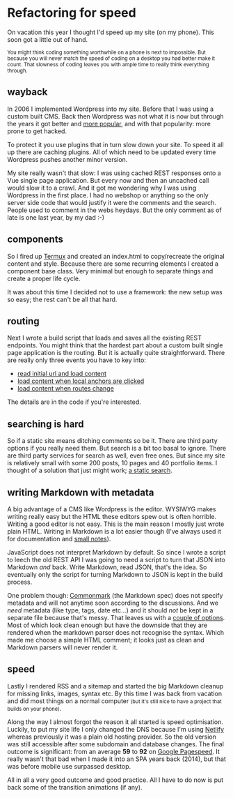 <!--
  slug: refactoring-for-speed
  date: 2019-09-26
  modified: 2025-04-19
  type: post
  header: mathew-schwartz-sb7RUrRMaC4-unsplash.jpg
  headerColofon: photo by [Mathew Schwartz](https://unsplash.com/@cadop)
  headerClassName: no-blur darken
  category: JavaScript
  tag: framework, SPA, speed, build, static
-->

# Refactoring for speed

On vacation this year I thought I'd speed up my site (on my phone). This soon got a little out of hand.

<small>You might think coding something worthwhile on a phone is next to impossible. But because you will never match the speed of coding on a desktop you had better make it count. That slowness of coding leaves you with ample time to really think everything through.</small>

## wayback

In 2006 I implemented Wordpress into my site. Before that I was using a custom built CMS.
Back then Wordpress was not what it is now but through the years it got better and [more popular](https://trends.google.com/trends/explore/TIMESERIES/1569346200?hl=en-AU&tz=-120&date=all&q=wordpress,joomla,drupal,wix,typo3&sni=3), and with that popularity: more prone to get hacked.

To protect it you use plugins that in turn slow down your site. To speed it all up there are caching plugins. All of which need to be updated every time Wordpress pushes another minor version.

My site really wasn't that slow: I was using cached REST responses onto a Vue single page application. But every now and then an uncached call would slow it to a crawl. And it got me wondering why I was using Wordpress in the first place. I had no webshop or anything so the only server side code that would justify it were the comments and the search.
People used to comment in the webs heydays. But the only comment as of late is one last year, by my dad :-)

## components

So I fired up [Termux](https://termux.com/) and created an index.html to copy/recreate the original content and style. Because there are some recurring elements I created a component base class. Very minimal but enough to separate things and create a proper life cycle.

It was about this time I decided not to use a framework: the new setup was so easy; the rest can't be all that hard.

## routing

Next I wrote a build script that loads and saves all the existing REST endpoints.
You might think that the hardest part about a custom built single page application is the routing. But it is actually quite straightforward. There are really only three events you have to key into:

- [read initial url and load content](https://github.com/Sjeiti/ronvalstarnl/blob/586fad2bba84da0382839c856ded20df7e4ba4e4/src/js/views/index.js#L9)
- [load content when local anchors are clicked](https://github.com/Sjeiti/ronvalstarnl/blob/586fad2bba84da0382839c856ded20df7e4ba4e4/src/js/router.js#L27)
- [load content when routes change](https://github.com/Sjeiti/ronvalstarnl/blob/586fad2bba84da0382839c856ded20df7e4ba4e4/src/js/router.js#L20)

The details are in the code if you're interested.

## searching is hard

So if a static site means ditching comments so be it. There are third party options if you really need them.
But search is a bit too basal to ignore. There are third party services for search as well, even free ones. But since my site is relatively small with some 200 posts, 10 pages and 40 portfolio items. I thought of a solution that just might work; [a static search](/implementing-search-in-a-static-website).

## writing Markdown with metadata

A big advantage of a CMS like Wordpress is the editor. WYSIWYG makes writing really easy but the HTML these editors spew out is often horrible. Writing a good editor is not easy.
This is the main reason I mostly just wrote plain HTML. Writing in Markdown is a lot easier though (I've always used it for documentation and [small notes](https://stackedit.io/)).

JavaScript does not interpret Markdown by default. So since I wrote a script to leech the old REST API I was going to need a script to turn that JSON into Markdown _and_ back. Write Markdown, read JSON, that's the idea. So eventually only the script for turning Markdown to JSON is kept in the build process.

One problem though: [Commonmark](https://commonmark.org) (the Markdown spec) does not specify metadata and will not anytime soon according to the discussions.
And we _need_ metadata (like type, tags, date etc...) and it should _not_ be kept in a separate file because that's messy. That leaves us with a [couple of options](https://stackoverflow.com/questions/44215896/markdown-metadata-format). Most of which look clean enough but have the downside that they are rendered when the markdown parser does not recognise the syntax. Which made me choose a simple HTML comment; it looks just as clean and Markdown parsers will never render it.

## speed

Lastly I rendered RSS and a sitemap and started the big Markdown cleanup for missing links, images, syntax etc. By this time I was back from vacation and did most things on a normal computer <small>(but it's still nice to have a project that builds on your phone)</small>.

Along the way I almost forgot the reason it all started is speed optimisation. Luckily, to put my site life I only changed the DNS because I'm using [Netlify](https://www.netlify.com/) whereas previously it was a plain old hosting provider. So the old version was still accessible after some subdomain and database changes.
The final outcome is significant: from an average **59** to **92** on [Google Pagespeed](https://developers.google.com/speed/pagespeed/insights/). It really wasn't that bad when I made it into an SPA years back (2014), but that was before mobile use surpassed desktop.

All in all a very good outcome and good practice. All I have to do now is put back some of the transition animations (if any).

